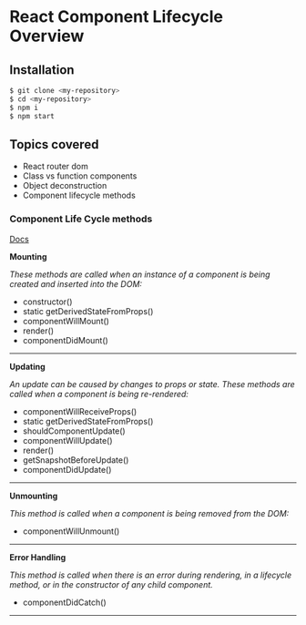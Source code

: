 # React Component Lifecycle Overview

## Installation

```bash
$ git clone <my-repository>
$ cd <my-repository>
$ npm i
$ npm start

```

## Topics covered

- React router dom
- Class vs function components
- Object deconstruction
- Component lifecycle methods

### Component Life Cycle methods

[Docs](https://reactjs.org/docs/react-component.html)

**Mounting**

*These methods are called when an instance of a component is being created and inserted into the DOM:*

- constructor()
- static getDerivedStateFromProps()
- componentWillMount()
- render()
- componentDidMount()

* * *

**Updating**

*An update can be caused by changes to props or state. These methods are called when a component is being re-rendered:*

- componentWillReceiveProps()
- static getDerivedStateFromProps()
- shouldComponentUpdate()
- componentWillUpdate()
- render()
- getSnapshotBeforeUpdate()
- componentDidUpdate()

* * *

**Unmounting**

*This method is called when a component is being removed from the DOM:*

- componentWillUnmount()

* * *

**Error Handling**

*This method is called when there is an error during rendering, in a lifecycle method, or in the constructor of any child component.*

- componentDidCatch()

* * *

